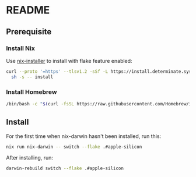 # README

## Prerequisite

### Install Nix

Use [nix-installer](https://github.com/DeterminateSystems/nix-installer) to
install with flake feature enabled:

```sh
curl --proto '=https' --tlsv1.2 -sSf -L https://install.determinate.systems/nix | \
  sh -s -- install
```

### Install Homebrew

```sh
/bin/bash -c "$(curl -fsSL https://raw.githubusercontent.com/Homebrew/install/HEAD/install.sh)"
```

## Install

For the first time when nix-darwin hasn't been installed, run this:

```sh
nix run nix-darwin -- switch --flake .#apple-silicon
```

After installing, run:

```sh
darwin-rebuild switch --flake .#apple-silicon
```
